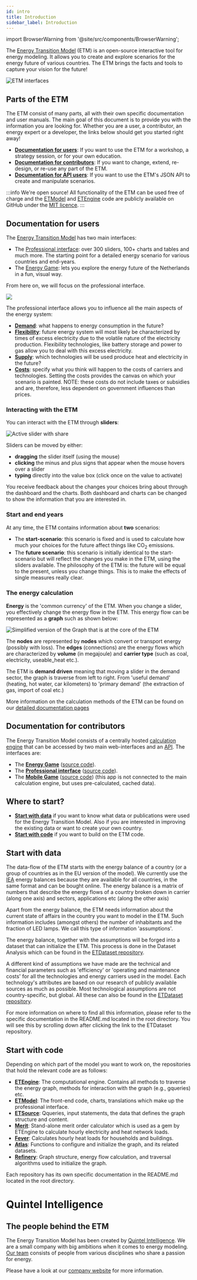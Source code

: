 ```yaml
---
id: intro
title: Introduction
sidebar_label: Introduction
---
```


import BrowserWarning from '@site/src/components/BrowserWarning';

<BrowserWarning />

The [Energy Transition Model](https://energytransitionmodel.com/) (ETM) is an
open-source interactive tool for energy modeling. It allows you to create and
explore scenarios for the energy future of various countries. The ETM brings the
facts and tools to capture your vision for the future!

![ETM interfaces](/img/docs/20160809-screenshot-ETM-interfaces.png)

## Parts of the ETM

The ETM consist of many parts, all with their own specific documentation and
user manuals. The main goal of this document is to provide you with the
information you are looking for. Whether you are a user, a contributor, an
energy expert or a developer, the links below should get you started right away!

* **[Documentation for users](#documentation-for-users)**: If you want to use
  the ETM for a workshop, a strategy session, or for your own education.
* **[Documentation for contributors](/contrib)**: If you want to change, extend,
  re-design, or re-use any part of the ETM.
* **[Documentation for API users](/api)**: If you want to use the ETM's JSON API
  to create and manipulate scenarios.

:::info We're open source!
All functionality of the ETM can be used free of charge and the
[ETModel](https://github.com/quintel/etmodel) and
[ETEngine](https://github.com/quintel/etengine) code are publicly available on
GitHub under the
[MIT licence](https://github.com/quintel/etmodel/blob/master/LICENSE.txt).
:::

## Documentation for users

The [Energy Transition Model](https://energytransitionmodel.com/) has two main
interfaces:

* The [Professional interface](https://pro.energytransitionmodel.com/): over 300
  sliders, 100+ charts and tables and much more. The starting point for a
  detailed energy scenario for various countries and end-years.
* The [Energy Game](https://light.energytransitionmodel.com/): lets you explore
  the energy future of the Netherlands in a fun, visual way.

From here on, we will focus on the professional interface.

![](/img/docs/20160809-screenshot-pro-ETM.png)

The professional interface allows you to influence all the main aspects of the
energy system:

* [**Demand**](demand.md): what happens to energy consumption in the
  future?
* [**Flexibility**](flexibility.md): future energy system will most
  likely be characterized by times of excess electricity due to the volatile
  nature of the electricity production. Flexibility technologies, like battery
  storage and power to gas allow you to deal with this excess electricity.
* [**Supply**](supply.md): which technologies will be used produce heat
  and electricity in the future?
* [**Costs**](cost-main-principles.md): specify what you think will happen to the
  costs of carriers and technologies. Setting the costs provides the canvas on
  which your scenario is painted. NOTE: these costs do not include taxes or
  subsidies and are, therefore, less dependent on government influences than
  prices.


### Interacting with the ETM

You can interact with the ETM through **sliders**:

![Active slider with share](/img/docs/slider-example.png)

Sliders can be moved by either:

* **dragging** the slider itself (using the mouse)
* **clicking** the minus and plus signs that appear when the mouse hovers over a
  slider
* **typing** directly into the value box (click once on the value to activate)

You receive feedback about the changes your choices bring about through the
dashboard and the charts. Both dashboard and charts can be changed to show the
information that you are interested in.

### Start and end years

At any time, the ETM contains information about **two** scenarios:

* The **start-scenario**: this scenario is fixed and is used to calculate how
  much your choices for the future affect things like CO<sub>2</sub> emissions.
* The **future scenario**: this scenario is initially identical to the
  start-scenario but will reflect the changes you make in the ETM, using the
  sliders available. The philosophy of the ETM is: the future will be equal to
  the present, unless you change things. This is to make the effects of single
  measures really clear.

### The energy calculation

**Energy** is the 'common currency' of the ETM. When you change a slider, you
effectively change the energy flow in the ETM. This energy flow can be
represented as a **graph** such as shown below:

![Simplified version of the Graph that is at the core of the ETM](/img/docs/Graph.jpg)

The **nodes** are represented by **nodes** which convert or transport energy
(possibly with loss). The **edges** (connections) are the energy flows which
are characterized by **volume** (in megajoule) and **carrier type** (such as
coal, electricity, useable_heat etc.).

The ETM is **demand driven** meaning that moving a slider in the demand sector,
the graph is traverse from left to right. From 'useful demand' (heating, hot
water, car kilometers) to 'primary demand' (the extraction of gas, import of
coal etc.)

More information on the calculation methods of the ETM can be found on our
[detailed documentation pages](/main/documentation)

## Documentation for contributors

The Energy Transition Model consists of a centrally hosted
[calculation engine](https://github.com/quintel/etengine) that can be accessed
by two main web-interfaces and an [API](/api). The interfaces are:

* The **[Energy Game](https://light.energytransitionmodel.com/)**
  ([source code](https://github.com/quintel/etflex)).
* The **[Professional interface](https://pro.energytransitionmodel.com/)**
  ([source code](https://github.com/quintel/etmodel)).
* The **[Mobile Game](https://quest.energytransitionmodel.com/)**
  ([source code](https://github.com/quintel/etmobile)) (this app is not
  connected to the main calculation engine, but uses pre-calculated, cached
  data).

## Where to start?

* **[Start with data](#start-with-data)** if you want to know what data or
  publications were used for the Energy Transition Model. Also if you are
  interested in improving the existing data or want to create your own country.
* **[Start with code](#start-with-code)** if you want to build on the ETM code.

## Start with data

The data-flow of the ETM starts with the energy balance of a country (or a group
of countries as in the EU version of the model). We currently use the
[IEA](http://www.iea.org/) energy balances because they are available for all
countries, in the same format and can be bought online. The energy balance is a
matrix of numbers that describe the energy flows of a country broken down in
carrier (along one axis) and sectors, applications etc (along the other axis)

Apart from the energy balance, the ETM needs information about the current state
of affairs in the country you want to model in the ETM. Such information
includes (amongst others) the number of inhabitants and the fraction of LED
lamps. We call this type of information 'assumptions'.

The energy balance, together with the assumptions will be forged into a dataset
that can initialize the ETM. This process is done in the Dataset Analysis which
can be found in the
[ETDataset repository](https://github.com/quintel/etdataset-public).

A different kind of assumptions we have made are the technical and financial
parameters such as 'efficiency' or 'operating and maintenance costs' for all the
technologies and energy carriers used in the model. Each technology's attributes
are based on our research of publicly available sources as much as possible.
Most technological assumptions are not country-specific, but global. All these
can also be found in the
[ETDataset repository](https://github.com/quintel/etdataset-public).

For more information on where to find all this information, please refer to the
specific documentation in the README.md located in the root directory. You will
see this by scrolling down after clicking the link to the ETDataset repository.

## Start with code

Depending on which part of the model you want to work on, the repositories that
hold the relevant code are as follows:

* **[ETEngine](https://github.com/quintel/etengine)**: The computational engine.
  Contains all methods to traverse the energy graph, methods for interaction
  with the graph (e.g., gqueries) etc.
* **[ETModel](https://github.com/quintel/etmodel)**: The front-end code, charts,
  translations which make up the professional interface.
* **[ETSource](https://github.com/quintel/etsource)**: Qqueries, input
  statements, the data that defines the graph structure and content.
* **[Merit](https://github.com/quintel/merit)**: Stand-alone merit order
  calculator which is used as a gem by ETEngine to calculate hourly electricity
  and heat network loads.
* **[Fever](https://github.com/quintel/fever)**: Calculates hourly heat loads
  for households and buildings.
* **[Atlas](https://github.com/quintel/atlas)**: Functions to configure and
  initialize the graph, and its related datasets.
* **[Refinery](https://github.com/quintel/refinery)**: Graph structure, energy
  flow calculation, and traversal algorithms used to initialize the graph.

Each repository has its own specific documentation in the
README.md located in the root directory.

# Quintel Intelligence

## The people behind the ETM

The Energy Transition Model has been created by
[Quintel Intelligence](http://quintel.com/). We are a small company with big
ambitions when it comes to energy modeling. [Our team](http://quintel.com/team)
consists of people from various disciplines who share a passion for energy.

Please have a look at our [company website](http://quintel.com/) for more
information.

